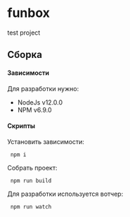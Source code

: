 # funbox
test project

## Сборка

#### Зависимости

Для разработки нужно:

- NodeJs v12.0.0
- NPM v6.9.0

#### Скрипты

Установить зависимости:

```
 npm i
```

Собрать проект:

```
 npm run build
```

Для разработки используется вотчер:

```
 npm run watch
```
